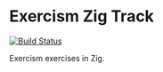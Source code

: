 # Exercism Zig Track

[![Build Status](https://travis-ci.org/exercism/zig.svg?branch=master)](https://travis-ci.org/exercism/zig)

Exercism exercises in Zig.
